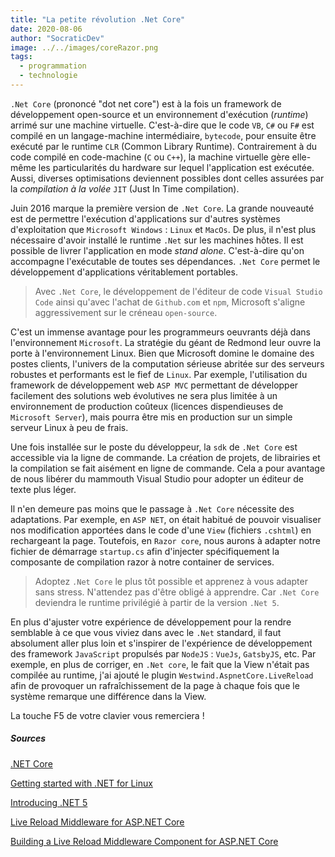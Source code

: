 ```yaml
---
title: "La petite révolution .Net Core"
date: 2020-08-06
author: "SocraticDev"
image: ../../images/coreRazor.png
tags:
  - programmation
  - technologie
---
```


`.Net Core` (prononcé "dot net core") est à la fois un framework de développement open-source et un environnement d'exécution (_runtime_) arrimé sur une machine virtuelle. C'est-à-dire que le code `VB`, `C#` ou `F#` est compilé en un langage-machine intermédiaire, `bytecode`, pour ensuite être exécuté par le runtime `CLR` (Common Library Runtime). Contrairement à du code compilé en code-machine (`C` ou `C++`), la machine virtuelle gère elle-même les particularités du hardware sur lequel l'application est exécutée. Aussi, diverses optimisations deviennent possibles dont celles assurées par la _compilation à la volée_ `JIT` (Just In Time compilation).

Juin 2016 marque la première version de `.Net Core`. La grande nouveauté est de permettre l'exécution d'applications sur d'autres systèmes d'exploitation que `Microsoft Windows` : `Linux` et `MacOs`. De plus, il n'est plus nécessaire d'avoir installé le runtime `.Net` sur les machines hôtes. Il est possible de livrer l'application en mode _stand alone_. C'est-à-dire qu'on accompagne l'exécutable de toutes ses dépendances. `.Net Core` permet le développement d'applications véritablement portables.

> Avec `.Net Core`, le développement de l'éditeur de code `Visual Studio Code` ainsi qu'avec l'achat de `Github.com` et `npm`, Microsoft s'aligne aggressivement sur le créneau `open-source`.

C'est un immense avantage pour les programmeurs oeuvrants déjà dans l'environnement `Microsoft`. La stratégie du géant de Redmond leur ouvre la porte à l'environnement Linux. Bien que Microsoft domine le domaine des postes clients, l'univers de la computation sérieuse abritée sur des serveurs robustes et performants est le fief de `Linux`. Par exemple, l'utilisation du framework de développement web `ASP MVC` permettant de développer facilement des solutions web évolutives ne sera plus limitée à un environnement de production coûteux (licences dispendieuses de `Microsoft Server`), mais pourra être mis en production sur un simple serveur Linux à peu de frais.

Une fois installée sur le poste du développeur, la `sdk` de `.Net Core` est accessible via la ligne de commande. La création de projets, de librairies et la compilation se fait aisément en ligne de commande. Cela a pour avantage de nous libérer du mammouth Visual Studio pour adopter un éditeur de texte plus léger.

Il n'en demeure pas moins que le passage à `.Net Core` nécessite des adaptations. Par exemple, en `ASP NET`, on était habitué de pouvoir visualiser nos modification apportées dans le code d'une `View` (fichiers `.cshtml`) en rechargeant la page. Toutefois, en `Razor core`, nous aurons à adapter notre fichier de démarrage `startup.cs` afin d'injecter spécifiquement la composante de compilation razor à notre container de services.

> Adoptez `.Net Core` le plus tôt possible et apprenez à vous adapter sans stress. N'attendez pas d'être obligé à apprendre. Car `.Net Core` deviendra le runtime privilégié à partir de la version `.Net 5`.

En plus d'ajuster votre expérience de développement pour la rendre semblable à ce que vous viviez dans avec le `.Net` standard, il faut absolument aller plus loin et s'inspirer de l'expérience de développement des framework `JavaScript` propulsés par `NodeJS` : `VueJs`, `GatsbyJS`, etc. Par exemple, en plus de corriger, en `.Net core`, le fait que la View n'était pas compilée au runtime, j'ai ajouté le plugin `Westwind.AspnetCore.LiveReload` afin de provoquer un rafraîchissement de la page à chaque fois que le système remarque une différence dans la View.

La touche F5 de votre clavier vous remerciera !

##### Sources

[.NET Core](https://www.wikiwand.com/fr/.NET_Core)

[Getting started with .NET for Linux](https://opensource.com/article/17/11/net-linux)

[Introducing .NET 5](https://devblogs.microsoft.com/dotnet/introducing-net-5/)

[Live Reload Middleware for ASP.NET Core](https://github.com/RickStrahl/Westwind.AspnetCore.LiveReload)

[Building a Live Reload Middleware Component for ASP.NET Core](https://weblog.west-wind.com/posts/2019/Jun/03/Building-Live-Reload-Middleware-for-ASPNET-Core#configuration)
